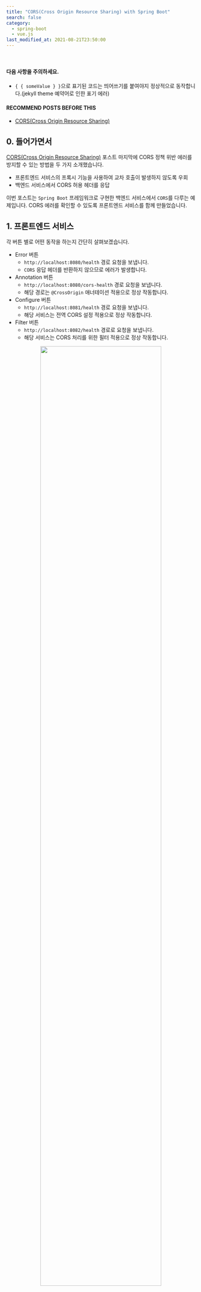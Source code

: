 ```yaml
---
title: "CORS(Cross Origin Resource Sharing) with Spring Boot"
search: false
category:
  - spring-boot
  - vue.js
last_modified_at: 2021-08-21T23:50:00
---
```


<br>

#### 다음 사항을 주의하세요.

* `{ { someValue } }`으로 표기된 코드는 띄어쓰기를 붙여야지 정상적으로 동작합니다.(jekyll theme 예약어로 인한 표기 에러)

#### RECOMMEND POSTS BEFORE THIS

* [CORS(Cross Origin Resource Sharing)][cors-link] 

## 0. 들어가면서

[CORS(Cross Origin Resource Sharing)][cors-link] 포스트 마지막에 CORS 정책 위반 에러를 방지할 수 있는 방법을 두 가지 소개했습니다. 

* 프론트엔드 서비스의 프록시 기능을 사용하여 교차 호출이 발생하지 않도록 우회
* 백엔드 서비스에서 CORS 허용 헤더를 응답

이번 포스트는 `Spring Boot` 프레임워크로 구현한 백엔드 서비스에서 `CORS`를 다루는 예제입니다. 
CORS 에러를 확인할 수 있도록 프론트엔드 서비스를 함께 만들었습니다. 

## 1. 프론트엔드 서비스

각 버튼 별로 어떤 동작을 하는지 간단히 살펴보겠습니다.

* Error 버튼 
    * `http://localhost:8080/health` 경로 요청을 보냅니다. 
    * `CORS` 응답 헤더를 반환하지 않으므로 에러가 발생합니다.
* Annotation 버튼
    * `http://localhost:8080/cors-health` 경로 요청을 보냅니다. 
    * 해당 경로는 `@CrossOrigin` 애너테이션 적용으로 정상 작동합니다. 
* Configure 버튼
    * `http://localhost:8081/health` 경로 요청을 보냅니다. 
    * 해당 서비스는 전역 CORS 설정 적용으로 정상 작동합니다.
* Filter 버튼
    * `http://localhost:8082/health` 경로로 요청을 보냅니다.
    * 해당 서비스는 CORS 처리를 위한 필터 적용으로 정상 작동합니다.

<p align="center">
    <img src="/images/cors-example-1.JPG" width="80%" class="image__border">
</p>

### 1.1. Request vue

코드는 간단하게 살펴보겠습니다. 

* `axios` 모듈을 사용하여 API 요청을 수행합니다.
* 상대 경로(path)를 입력하면 프론트엔드 서비스로 요청이 전달되므로 주의합니다.

```vue
<template>
  <div class="wrapper">
    <h1>Check CORS(Cross Origin Resource Sharing)</h1>
    <div class="message flex-center" :class="{error: isError}">
      <p>{ { response } }</p>
    </div>
    <div class="button-group flex-center">
      <div class="buttons flex-center">
        <button @click="requestError()">Error</button>
        <button @click="requestAnnotation()">Annotation</button>
      </div>
      <div class="buttons flex-center">
        <button @click="requestConfigure()">Configure</button>
        <button @click="requestFilter()">Filter</button>
      </div>
    </div>
  </div>
</template>

<script>
import axios from 'axios'

export default {
  data() {
    return {
      response: 'Waiting',
      isError: false
    }
  },
  methods: {
    requestError() {
      this.requestApi('http://localhost:8080/health')
    },
    requestAnnotation() {
      this.requestApi('http://localhost:8080/cors-health')
    },
    requestConfigure() {
      this.requestApi('http://localhost:8081/health')
    },
    requestFilter() {
      this.requestApi('http://localhost:8082/health')
    },
    requestApi(url) {
      axios.get(url)
          .then((res) => {
            this.response = res.data
            this.isError = false
          })
          .catch((error) => {
            this.response = error.message
            this.isError = true
          })
    }
  }
}
</script>

<style scoped>
/* some styles */
</style>
```

## 2. 백엔드 서비스 

백엔드 서비스는 총 3개 존재합니다. 
서비스 별로 CORS 정책을 다루기 위해 각기 다른 방법을 사용하였습니다. 

### 2.1. 애너테이션 사용 서비스

포트 번호 8080를 가진 서비스입니다. 
우선 스프링 프레임워크에서 제공하는 `@CrossOrigin` 애너테이션을 먼저 살펴보겠습니다. 

#### 2.1.1. @CrossOrigin 애너테이션

* 해당 애너테이션의 적용 대상은 클래스와 메소드입니다.
    * ElementType.TYPE - 클래스, 인터페이스, 열거 타입에 사용 가능
    * ElementType.METHOD - 메소드에 사용 가능
* CORS 헤더 설정에 필요한 값들을 지정할 수 있습니다.

```java
package org.springframework.web.bind.annotation;

import java.lang.annotation.Documented;
import java.lang.annotation.ElementType;
import java.lang.annotation.Retention;
import java.lang.annotation.RetentionPolicy;
import java.lang.annotation.Target;
import org.springframework.core.annotation.AliasFor;

@Target({ElementType.TYPE, ElementType.METHOD})
@Retention(RetentionPolicy.RUNTIME)
@Documented
public @interface CrossOrigin {
    /** @deprecated */
    @Deprecated
    String[] DEFAULT_ORIGINS = new String[]{"*"};
    /** @deprecated */
    @Deprecated
    String[] DEFAULT_ALLOWED_HEADERS = new String[]{"*"};
    /** @deprecated */
    @Deprecated
    boolean DEFAULT_ALLOW_CREDENTIALS = false;
    /** @deprecated */
    @Deprecated
    long DEFAULT_MAX_AGE = 1800L;

    @AliasFor("origins")
    String[] value() default {};

    @AliasFor("value")
    String[] origins() default {};

    String[] originPatterns() default {};

    String[] allowedHeaders() default {};

    String[] exposedHeaders() default {};

    RequestMethod[] methods() default {};

    String allowCredentials() default "";

    long maxAge() default -1L;
}
```

#### 2.1.2. CorsController 클래스

* `/health` 경로는 별다른 처리 없이 노출하였습니다.
    * "It occurs CORS policy error." 응답 메세지를 반환합니다.
* `/cors-health` 경로는 `@CrossOrigin` 애너테이션을 적용하였습니다.
    * 출처(origin)가 `http://localhost`인 경우 응답 헤더를 전달합니다.
    * "It's okay because of @CrossOrigin annotation." 응답 메세지를 반환합니다.

```java
package blog.in.action.controller;

import org.springframework.web.bind.annotation.CrossOrigin;
import org.springframework.web.bind.annotation.GetMapping;
import org.springframework.web.bind.annotation.RequestMapping;
import org.springframework.web.bind.annotation.RestController;

@RestController
public class CorsController {

    @GetMapping("/health")
    public String health() {
        return "It occurs CORS policy error.";
    }

    @CrossOrigin(origins = "http://localhost")
    @GetMapping("/cors-health")
    public String healthCorsAnnotation() {
        return "It's okay because of @CrossOrigin annotation.";
    }
}
```

### 2.2. Glboal CORS Configuration 사용 서비스

포트 번호 8081를 가진 서비스입니다. 
전역 CORS 설정을 통해 해당 서비스로 오는 요청에 대한 CORS 응답 헤더 생성을 제어합니다.

#### 2.2.1. WebConfig 클래스

* `@EnableWebMvc` 애너테이션을 통해 WebMVC 기능을 위한 설정 파일임을 알립니다.
* `WebMvcConfigurer` 인터페이스를 구현하여 필요한 기능을 확장합니다.
* `addCorsMappings` 메소드를 재구현합니다.
    * `/health` 경로에 적용합니다.
    * `GET` 메소드로 오는 요청은 CORS 헤더 생성을 허용합니다.
    * `http://localhost` 출처에서 오는 요청은 CORS 헤더 생성을 허용합니다,
    * 클라이언트에서 프리플라이트(preflight) 요청 결과를 저장하는 시간을 3초로 지정합니다.

```java
package blog.in.action.config;

import org.springframework.context.annotation.Configuration;
import org.springframework.web.servlet.config.annotation.CorsRegistry;
import org.springframework.web.servlet.config.annotation.EnableWebMvc;
import org.springframework.web.servlet.config.annotation.WebMvcConfigurer;

@Configuration
@EnableWebMvc
public class WebConfig implements WebMvcConfigurer {

    @Override
    public void addCorsMappings(CorsRegistry registry) {
        registry.addMapping("/health")
                .allowedMethods("GET")
                .allowedOrigins("http://localhost")
                .maxAge(3000);
    }
}
```

#### 2.3.2. CorsController 클래스

* `/health` 경로에 별다른 처리가 없습니다.
    * "It's okay because of global CORS configuration." 응답 메세지를 반환합니다.

```java
package blog.in.action.controller;

import org.springframework.web.bind.annotation.GetMapping;
import org.springframework.web.bind.annotation.RestController;

@RestController
public class CorsController {

    @GetMapping("/health")
    public String health() {
        return "It's okay because of global CORS configuration.";
    }
}
```

### 2.3. Filter 사용 서비스

포트 번호 8082를 가진 서비스입니다. 
CORS 처리를 위한 필터를 생성하여 해당 서비스로 오는 요청에 대한 CORS 응답 헤더 생성을 제어합니다.

#### 2.3.1. WebConfig 클래스

* `corsFilter` 빈(bean)을 생성합니다. 
* `CORS` 설정을 위한 `CorsConfiguration` 객체를 생성합니다. 
    * `GET` 메소드로 오는 요청은 CORS 헤더 생성을 허용합니다.
    * `http://localhost` 출처에서 오는 요청은 CORS 헤더 생성을 허용합니다.
* `UrlBasedCorsConfigurationSource` 객체를 생성합니다.
    * `/health` 경로에 위에서 `CORS` 설정을 적용합니다.

```java
package blog.in.action.config;

import org.springframework.boot.web.servlet.FilterRegistrationBean;
import org.springframework.context.annotation.Bean;
import org.springframework.context.annotation.Configuration;
import org.springframework.web.cors.CorsConfiguration;
import org.springframework.web.cors.UrlBasedCorsConfigurationSource;
import org.springframework.web.filter.CorsFilter;

@Configuration
public class WebConfig {

    @Bean
    public FilterRegistrationBean corsFilter() {

        CorsConfiguration config = new CorsConfiguration();
        config.setAllowCredentials(false);
        config.addAllowedOrigin("http://localhost");
        config.addAllowedHeader("*");
        config.addAllowedMethod("GET");

        UrlBasedCorsConfigurationSource source = new UrlBasedCorsConfigurationSource();
        source.registerCorsConfiguration("/health", config);

        FilterRegistrationBean bean = new FilterRegistrationBean(new CorsFilter(source));
        bean.setOrder(0);
        return bean;
    }
}
```

#### 2.3.2. CorsController 클래스

* `/health` 경로에 별다른 처리가 없습니다.
    * "It's okay because of CORS filter." 응답 메세지를 반환합니다.

```java
package blog.in.action.controller;

import org.springframework.web.bind.annotation.GetMapping;
import org.springframework.web.bind.annotation.RestController;

@RestController
public class CorsController {

    @GetMapping("/health")
    public String health() {
        return "It's okay because of CORS filter.";
    }
}
```

## 3. 테스트

도커 컴포즈(docker compose)를 통해 총 4개의 서비스를 실행시킨 후 테스트를 진행하였습니다. 
도커 컴포즈를 사용하지 않는 분들은 IDE(Integrated Development Environment) 도구를 통해 서비스들을 실행 후 테스트하시길 바랍니다.

### 3.1. 서비스 실행

```
$ docker-compose up -d
Creating network "2021-01-15-cors-example_default" with the default driver
Building frontend
[+] Building 2.7s (15/15) FINISHED
 => [internal] load build definition from Dockerfile                                                                                          0.0s
 => => transferring dockerfile: 37B                                                                                                           0.0s
 => [internal] load .dockerignore                                                                                                             0.0s
 => => transferring context: 2B                                                                                                               0.0s
 => [internal] load metadata for docker.io/library/nginx:latest                                                                               1.2s

...

Creating 2021-01-15-cors-example_backend_1           ... done
Creating 2021-01-15-cors-example_backend-filter_1    ... done
Creating 2021-01-15-cors-example_frontend_1          ... done
Creating 2021-01-15-cors-example_backend-configure_1 ... done
```

### 3.2. 테스트 결과 확인

<http://localhost>에 접속하여 각 버튼을 눌러보면서 응답 헤더 값을 확인합니다.

<p align="center">
    <img src="/images/cors-example-2.gif" width="100%" class="image__border">
</p>

## CLOSING

테스트 코드 저장소에 예시에서 사용한 서비스들의 코드가 작성되어 있습니다. 

* `frontend` 폴더는 프론트엔드 서비스 코드입니다.
* `backend` 폴더는 포트번호 8080 서비스 코드입니다.
* `backend-configure` 폴더는 포트번호 8081 서비스 코드입니다.
* `backend-filter` 폴더는 포트번호 8082 서비스 코드입니다.

#### RECOMMEND NEXT POSTS

* [리액트(React) CORS 해결하기 (feat. 프록시(Proxy) 구축)][react-proxy-link]

#### TEST CODE REPOSITORY

* <https://github.com/Junhyunny/blog-in-action/tree/master/2021-01-15-cors-example>

#### REFERENCE

* <https://spring.io/blog/2015/06/08/cors-support-in-spring-framework>
* <https://www.baeldung.com/spring-cors>

[cors-link]: https://junhyunny.github.io/information/cors/
[react-proxy-link]: https://junhyunny.github.io/information/react/react-proxy/